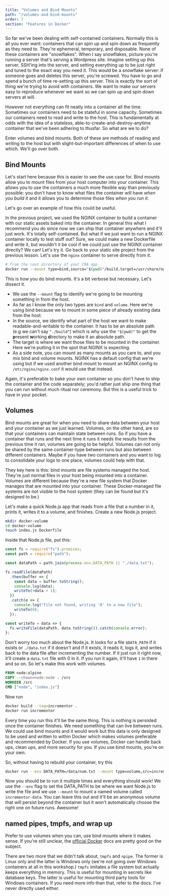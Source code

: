 ```yaml
---
title: "Volumes and Bind Mounts"
path: "/volumes-and-bind-mounts"
order: 7
section: "Features in Docker"
---
```


So far we've been dealing with self-contained containers. Normally this is all you ever want: containers that can spin up and spin down as frequently as they need to. They're ephemeral, temporary, and disposable. None of these containers are "snowflakes". When I say snowflakes, picture you're running a server that's serving a Wordpress site. Imagine setting up this server, SSH'ing into the server, and setting everything up to be just right and tuned to the exact way you need it. This would be a snowflake server: if someone goes and deletes this server, you're screwed. You have to go and spend a bunch of time re-setting up this server. This is exactly the sort of thing we're trying to avoid with containers. We want to make our servers easy to reproduce whenever we want so we can spin up and spin down servers at will.

However not everything can fit neatly into a container all the time. Sometimes our containers need to be stateful in some capacity. Sometimes our containers need to read and write to the host. This is fundamentally at odds with the idea of a stateless, able-to-create-and-destroy-anytime container that we've been adhering to thusfar. So what are we to do?

Enter volumes and bind mounts. Both of these are methods of reading and writing to the host but with slight-but-important differences of when to use which. We'll go over both.

## Bind Mounts

Let's start here because this is easier to see the use case for. Bind mounts allow you to mount files from your host computer into your container. This allows you to use the containers a much more flexible way than previously possible: you don't have to know what files the container will have _when you build it_ and it allows you to determine those files _when you run it_.

Let's go over an example of how this could be useful.

In the previous project, we used the NGINX container to build a container with our static assets baked into the container. In general this what I recommend you do since now we can ship that container anywhere and it'll just work. It's totally self-contained. But what if we just want to run a NGINX container locally to test stuff out? Sure, we could make a new Dockerfile and write it, but wouldn't it be cool if we could just use the NGINX container directly? We can! Let's try it. Go back to your static site project from the previous lesson. Let's use the `nginx` container to serve directly from it.

```bash
# from the root directory of your CRA app
docker run --mount type=bind,source="$(pwd)"/build,target=/usr/share/nginx/html -p 8080:80 nginx
```

This is how you do bind mounts. It's a bit verbose but necessary. Let's dissect it.

- We use the `--mount` flag to identify we're going to be mounting something in from the host.
- As far as I know the only two types are `bind` and `volume`. Here we're using bind because we to mount in some piece of already existing data from the host.
- In the source, we identify what part of the host we want to make readable-and-writable to the container. It has to be an absolute path (e.g we can't say `"./build"`) which is why use the `"$(pwd)"` to get the **p**resent **w**orking **d**irectory to make it an absolute path.
- The target is where we want those files to be mounted in the container. Here we're putting it in the spot that NGINX is expecting.
- As a side note, you can mount as many mounts as you care to, and you mix bind and volume mounts. NGINX has a default config that we're using but if we used another bind mount to mount an NGINX config to `/etc/nginx/nginx.conf` it would use that instead.

Again, it's preferable to bake your own container so you don't have to ship the container and the code separately; you'd rather just ship one thing that you can run without much ritual nor ceremony. But this is a useful trick to have in your pocket.

## Volumes

Bind mounts are great for when you need to share data between your host and your container as we just learned. Volumes, on the other hand, are so that your containers can maintain state between runs. So if you have a container that runs and the next time it runs it needs the results from the previous time it ran, volumes are going to be helpful. Volumes can not only be shared by the same container-type between runs but also between different containers. Maybe if you have two containers and you want to log to consolidate your logs to one place, volumes could help with that.

They key here is this: bind mounts are file systems managed the host. They're just normal files in your host being mounted into a container. Volumes are different because they're a new file system that Docker manages that are mounted into your container. These Docker-managed file systems are not visible to the host system (they can be found but it's designed to be.)

Let's make a quick Node.js app that reads from a file that a number in it, prints it, writes it to a volume, and finishes. Create a new Node.js project.

```bash
mkdir docker-volume
cd docker-volume
touch index.js Dockerfile
```

Inside that Node.js file, put this:

```javascript
const fs = require("fs").promises;
const path = require("path");

const dataPath = path.join(process.env.DATA_PATH || "./data.txt");

fs.readFile(dataPath)
  .then(buffer => {
    const data = buffer.toString();
    console.log(data);
    writeTo(+data + 1);
  })
  .catch(e => {
    console.log("file not found, writing '0' to a new file");
    writeTo(0);
  });

const writeTo = data => {
  fs.writeFile(dataPath, data.toString()).catch(console.error);
};
```

Don't worry too much about the Node.js. It looks for a file `$DATA_PATH` if it exists or `./data.txt` if it doesn't and if it exists, it reads it, logs it, and writes back to the data file after incrementing the number. If it just run it right now, it'll create a `data.txt` file with 0 in it. If you run it again, it'll have `1` in there and so on. So let's make this work with volumes.

```dockerfile
FROM node:alpine
COPY --chown=node:node . /src
WORKDIR /src
CMD ["node", "index.js"]
```

Now run

```bash
docker build --tag=incrementor .
docker run incrementor
```

Every time you run this it'll be the same thing. This is nothing is persisted once the container finishes. We need something that can live between runs. We could use bind mounts and it would work but this data is only designed to be used and written to within Docker which makes volumes preferable and recommended by Docker. If you use volumes, Docker can handle back ups, clean ups, and more security for you. If you use bind mounts, you're on your own.

So, without having to rebuild your container, try this

```bash
docker run --env DATA_PATH=/data/num.txt --mount type=volume,src=incrementor-data,target=/data incrementor
```

Now you should be to run it multiple times and everything should work! We use the `--env` flag to set the DATA_PATH to be where we want Node.js to write the file and we use `--mount` to mount a named volume called `incrementor-data`. You can leave this out and it'll be an anonymous volume that will persist beyond the container but it won't automatically choose the right one on future runs. Awesome!

## named pipes, tmpfs, and wrap up

Prefer to use volumes when you can, use bind mounts where it makes sense. If you're still unclear, the [official Docker][storage] docs are pretty good on the subject.

There are two more that we didn't talk about, `tmpfs` and `npipe`. The former is Linux only and the latter is Windows only (we're not going over Windows containers at all in this workshop.) `tmpfs` imitates a file system but actually keeps everything in memory. This is useful for mounting in secrets like database keys. The latter is useful for mounting third party tools for Windows containers. If you need more info than that, refer to the docs. I've never directly used either.

[storage]: https://docs.docker.com/storage/
